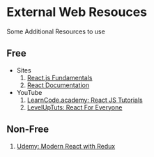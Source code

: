 # External Web Resouces

Some Additional Resources to use

## Free

- Sites
  1. [React.js Fundamentals]( http://courses.reactjsprogram.com/courses/reactjsfundamental)
  2. [React Documentation](https://facebook.github.io/react/docs/getting-started.html)
- YouTube
  1. [LearnCode.academy: React JS Tutorials](https://www.youtube.com/playlist?list=PLoYCgNOIyGABj2GQSlDRjgvXtqfDxKm5b)
  2. [LevelUpTuts: React For Everyone](https://www.youtube.com/playlist?list=PLLnpHn493BHFfs3Uj5tvx17mXk4B4ws4p1)

## Non-Free

1. [Udemy: Modern React with Redux](https://www.udemy.com/react-redux-tutorial/)

